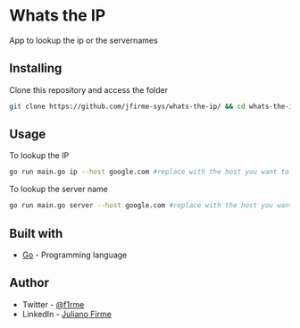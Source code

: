 # Whats the IP

App to lookup the ip or the servernames 

## Installing

Clone this repository and access the folder
```bash
git clone https://github.com/jfirme-sys/whats-the-ip/ && cd whats-the-ip
```

## Usage

To lookup the IP
```bash
go run main.go ip --host google.com #replace with the host you want to know the ip
```

To lookup the server name
```bash
go run main.go server --host google.com #replace with the host you want to know the server name
```

## Built with

- [Go](https://go.dev/) - Programming language

## Author

- Twitter - [@f1rme](https://www.twitter.com/f1rme)
- LinkedIn - [Juliano Firme](https://www.linkedin.com/in/juliano-asfirme/)

